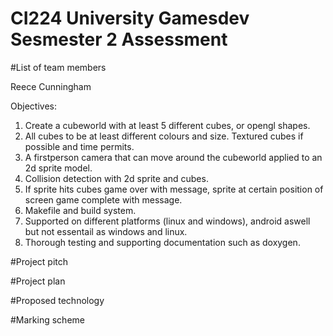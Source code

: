 # CI224 University Gamesdev Sesmester 2 Assessment

#List of team members 

Reece Cunningham 

Objectives:

1) Create a cubeworld with at least 5 different cubes, or opengl shapes. 
2) All cubes to be at least different colours and size. Textured cubes if possible and time permits. 
3) A firstperson camera that can move around the cubeworld applied to an 2d sprite model.
4) Collision detection with 2d sprite and cubes.
5) If sprite hits cubes game over with message, sprite at certain position of screen game complete with message.
6) Makefile and build system.
7) Supported on different platforms (linux and windows), android aswell but not essentail as windows and linux.
8) Thorough testing and supporting documentation such as doxygen.

#Project pitch


#Project plan


#Proposed technology


#Marking scheme

